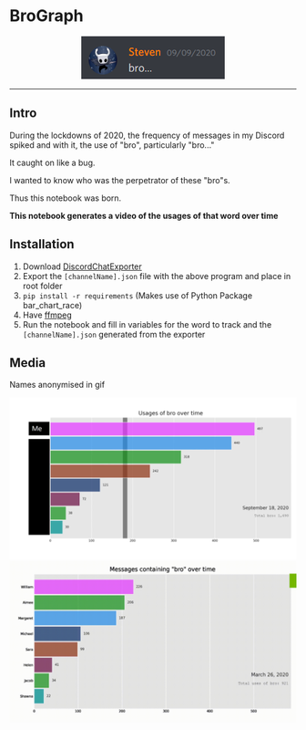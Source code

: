 # BroGraph

<p align="center">
  <img src="media/bro.png" width="auto" >
</p>

---

## Intro
During the lockdowns of 2020, the frequency of messages in my Discord spiked and with it, the use of "bro", particularly "bro..."

It caught on like a bug.

I wanted to know who was the perpetrator of these "bro"s.

Thus this notebook was born.

**This notebook generates a video of the usages of that word over time**

## Installation

1. Download [DiscordChatExporter](https://github.com/Tyrrrz/DiscordChatExporter)
2. Export the `[channelName].json` file with the above program and place in root folder
3. `pip install -r requirements` (Makes use of Python Package bar_chart_race)
4. Have [ffmpeg](https://www.ffmpeg.org/)
5. Run the notebook and fill in variables for the word to track and the `[channelName].json` generated from the exporter

## Media
Names anonymised in gif
<p align="center">
  <img src="media/graphscreenshot.png" width="auto" >
  <img src="media/graph.gif" width="auto" >
</p>
